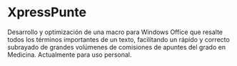 # XpressPunte
Desarrollo y optimización de una macro para Windows Office que resalte todos los términos importantes de un texto, facilitando un rápido y correcto subrayado de grandes volúmenes de comisiones de apuntes del grado en Medicina. Actualmente para uso personal.
